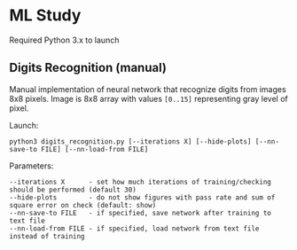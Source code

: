 # ML Study

Required Python 3.x to launch

## Digits Recognition (manual)

Manual implementation of neural network that recognize digits from images 8x8 pixels.
Image is 8x8 array with values `[0..15]` representing gray level of pixel.

Launch:
```
python3 digits_recognition.py [--iterations X] [--hide-plots] [--nn-save-to FILE] [--nn-load-from FILE]
```

Parameters:
```
--iterations X      - set how much iterations of training/checking should be performed (default 30)
--hide-plots        - do not show figures with pass rate and sum of square error on check (default: show)
--nn-save-to FILE   - if specified, save network after training to text file
--nn-load-from FILE - if specified, load network from text file instead of training
```
